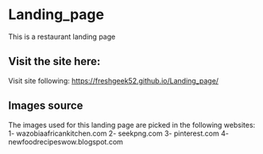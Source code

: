 # Landing_page
This is a restaurant landing page

## Visit the site here:
Visit site following: https://freshgeek52.github.io/Landing_page/

## Images source
The images used for this landing page are picked in the following websites:
1- wazobiaafricankitchen.com
2- seekpng.com
3- pinterest.com
4- newfoodrecipeswow.blogspot.com
